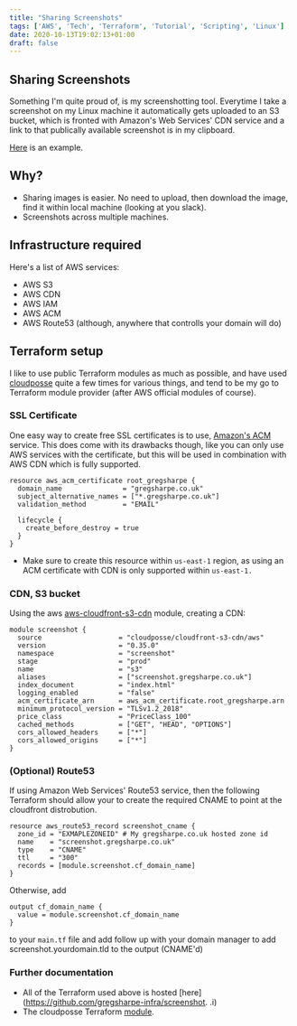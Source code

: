 ```yaml
---
title: "Sharing Screenshots"
tags: ['AWS', 'Tech', 'Terraform', 'Tutorial', 'Scripting', 'Linux']
date: 2020-10-13T19:02:13+01:00
draft: false
---
```


## Sharing Screenshots

Something I'm quite proud of, is my screenshotting tool. Everytime I take a screenshot on my Linux machine it automatically gets uploaded to an S3 bucket, which is fronted with Amazon's Web Services' CDN service and a link to that publically available screenshot is in my clipboard.

[Here](https://screenshot.gregsharpe.co.uk/2020-10-13_19-14-32_screenshot.png) is an example.

## Why?

* Sharing images is easier. No need to upload, then download the image, find it within local machine (looking at you slack).
* Screenshots across multiple machines.

## Infrastructure required

Here's a list of AWS services:

* AWS S3
* AWS CDN
* AWS IAM
* AWS ACM
* AWS Route53 (although, anywhere that controlls your domain will do)

## Terraform setup

I like to use public Terraform modules as much as possible, and have used [cloudposse](https://github.com/cloudposse) quite a few times for various things, and tend to be my go to Terraform module provider (after AWS official modules of course).

### SSL Certificate

One easy way to create free SSL certificates is to use, [Amazon's ACM](https://aws.amazon.com/certificate-manager/) service. This does come with its drawbacks though, like you can only use AWS services with the certificate, but this will be used in combination with AWS CDN which is fully supported.

```
resource aws_acm_certificate root_gregsharpe {
  domain_name               = "gregsharpe.co.uk"
  subject_alternative_names = ["*.gregsharpe.co.uk"]
  validation_method         = "EMAIL"

  lifecycle {
    create_before_destroy = true
  }
}
```

* Make sure to create this resource within `us-east-1` region, as using an ACM certificate with CDN is only supported within `us-east-1.`

### CDN, S3 bucket

Using the aws [aws-cloudfront-s3-cdn](https://github.com/cloudposse/terraform-aws-cloudfront-s3-cdn) module, creating a CDN:

```
module screenshot {
  source                   = "cloudposse/cloudfront-s3-cdn/aws"
  version                  = "0.35.0"
  namespace                = "screenshot"
  stage                    = "prod"
  name                     = "s3"
  aliases                  = ["screenshot.gregsharpe.co.uk"]
  index_document           = "index.html"
  logging_enabled          = "false"
  acm_certificate_arn      = aws_acm_certificate.root_gregsharpe.arn
  minimum_protocol_version = "TLSv1.2_2018"
  price_class              = "PriceClass_100"
  cached_methods           = ["GET", "HEAD", "OPTIONS"]
  cors_allowed_headers     = ["*"]
  cors_allowed_origins     = ["*"]
}

```

### (Optional) Route53

If using Amazon Web Services' Route53 service, then the following Terraform should allow your to create the required CNAME to point at the cloudfront distrobution.

```
resource aws_route53_record screenshot_cname {
  zone_id = "EXMAPLEZONEID" # My gregsharpe.co.uk hosted zone id
  name    = "screenshot.gregsharpe.co.uk"
  type    = "CNAME"
  ttl     = "300"
  records = [module.screenshot.cf_domain_name]
}
```

Otherwise, add
```
output cf_domain_name {
  value = module.screenshot.cf_domain_name
}
```

to your `main.tf` file and add follow up with your domain manager to add screenshot.yourdomain.tld to the output (CNAME'd)

### Further documentation

* All of the Terraform used above is hosted [here](https://github.com/gregsharpe-infra/screenshot. .i)
* The cloudposse Terraform [module](https://github.com/cloudposse/terraform-aws-cloudfront-s3-cdn).

